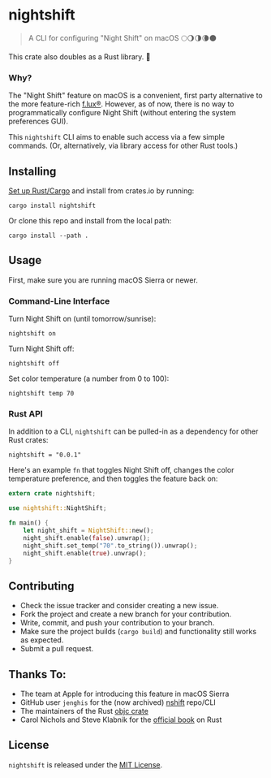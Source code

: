# nightshift

> A CLI for configuring "Night Shift" on macOS 🌕🌖🌗🌘🌑

This crate also doubles as a Rust library. 🦀

### Why?

The "Night Shift" feature on macOS is a convenient, first party alternative
to the more feature-rich [f.lux®](https://justgetflux.com/). However, as
of now, there is no way to programmatically configure Night Shift (without
entering the system preferences GUI).

This `nightshift` CLI aims to enable such access via a few simple commands.
(Or, alternatively, via library access for other Rust tools.)

## Installing

[Set up Rust/Cargo](https://doc.rust-lang.org/book/ch01-01-installation.html)
and install from crates.io by running:

```
cargo install nightshift
```

Or clone this repo and install from the local path:

```
cargo install --path .
```

## Usage

First, make sure you are running macOS Sierra or newer.

### Command-Line Interface

Turn Night Shift on (until tomorrow/sunrise):

```
nightshift on
```

Turn Night Shift off:

```
nightshift off
```

Set color temperature (a number from 0 to 100):

```
nightshift temp 70
```

### Rust API

In addition to a CLI, `nightshift` can be pulled-in as a dependency for other Rust crates:

```
nightshift = "0.0.1"
```

Here's an example `fn` that toggles Night Shift off,
changes the color temperature preference, and then
toggles the feature back on:

```rust
extern crate nightshift;

use nightshift::NightShift;

fn main() {
    let night_shift = NightShift::new();
    night_shift.enable(false).unwrap();
    night_shift.set_temp("70".to_string()).unwrap();
    night_shift.enable(true).unwrap();
}
```

## Contributing

* Check the issue tracker and consider creating a new issue.
* Fork the project and create a new branch for your contribution.
* Write, commit, and push your contribution to your branch.
* Make sure the project builds (`cargo build`) and functionality still works as expected.
* Submit a pull request.

## Thanks To:

* The team at Apple for introducing this feature in macOS Sierra
* GitHub user `jenghis` for the (now archived) [nshift](https://github.com/jenghis/nshift) repo/CLI
* The maintainers of the Rust [objc crate](https://github.com/SSheldon/rust-objc)
* Carol Nichols and Steve Klabnik for the [official book](https://doc.rust-lang.org/book/) on Rust

## License

`nightshift` is released under the [MIT License](LICENSE).
